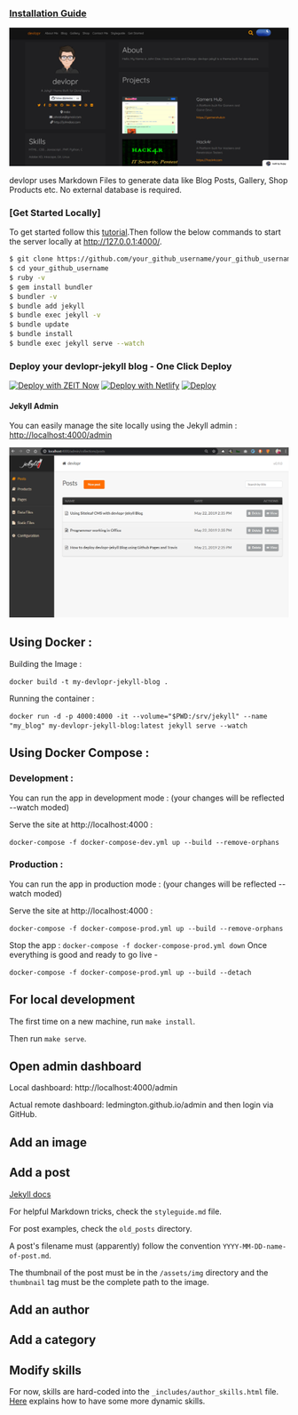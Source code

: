 ### [Installation Guide](https://devlopr.netlify.app/get-started)

![devlopr jekyll](https://github.com/sujaykundu777/devlopr-jekyll/blob/master/assets/img/screenshot.PNG?raw=true)

devlopr uses Markdown Files to generate data like Blog Posts, Gallery, Shop Products etc. No external database is required.

### [Get Started Locally]

To get started follow this [tutorial](https://devlopr.netlify.app/get-started).Then follow the below commands to start the server locally at http://127.0.0.1:4000/.

```sh
$ git clone https://github.com/your_github_username/your_github_username.github.io.git
$ cd your_github_username
$ ruby -v
$ gem install bundler
$ bundler -v
$ bundle add jekyll
$ bundle exec jekyll -v
$ bundle update
$ bundle install
$ bundle exec jekyll serve --watch
```

### Deploy your devlopr-jekyll blog - One Click Deploy

[![Deploy with ZEIT Now](https://zeit.co/button)](https://zeit.co/new/project?template=https://github.com/sujaykundu777/devlopr-jekyll)
[![Deploy with Netlify](https://www.netlify.com/img/deploy/button.svg)](https://app.netlify.com/start/deploy?repository=https://github.com/sujaykundu777/devlopr-jekyll)
[![Deploy](https://www.herokucdn.com/deploy/button.svg)](https://heroku.com/deploy?template=https://github.com/sujaykundu777/devlopr-jekyll)

#### Jekyll Admin
You can easily manage the site locally using the Jekyll admin : [http://localhost:4000/admin](http://localhost:4000/admin)

![Jekyll Admin](https://github.com/sujaykundu777/devlopr-jekyll/blob/master/assets/img/jekyll-admin.PNG?raw=true)

## Using Docker :

Building the Image :

`docker build -t my-devlopr-jekyll-blog .`

Running the container :

`docker run -d -p 4000:4000 -it --volume="$PWD:/srv/jekyll" --name "my_blog" my-devlopr-jekyll-blog:latest jekyll serve --watch`

## Using Docker Compose :

### Development :

You can run the app in development mode : (your changes will be reflected --watch moded)

Serve the site at http://localhost:4000 :

`docker-compose -f docker-compose-dev.yml up --build --remove-orphans`

### Production :

You can run the app in production mode : (your changes will be reflected --watch moded)

Serve the site at http://localhost:4000 :

`docker-compose -f docker-compose-prod.yml up --build --remove-orphans`

Stop the app :
`docker-compose -f docker-compose-prod.yml down`
Once everything is good and ready to go live -

`docker-compose -f docker-compose-prod.yml up --build --detach`


## For local development
The first time on a new machine, run `make install`.

Then run `make serve`.

## Open admin dashboard
Local dashboard: http://localhost:4000/admin

Actual remote dashboard: ledmington.github.io/admin and then login via GitHub.

## Add an image

## Add a post
[Jekyll docs](https://jekyllrb.com/docs/posts/)

For helpful Markdown tricks, check the `styleguide.md` file.

For post examples, check the `old_posts` directory.

A post's filename must (apparently) follow the convention `YYYY-MM-DD-name-of-post.md`.

The thumbnail of the post must be in the `/assets/img` directory and the `thumbnail` tag must be the complete path to the image.

## Add an author

## Add a category

## Modify skills
For now, skills are hard-coded into the `_includes/author_skills.html` file. [Here](https://www.aleksandrhovhannisyan.com/blog/getting-started-with-jekyll-and-github-pages/#example-1-skills-and-abilities) explains how to have some more dynamic skills.
